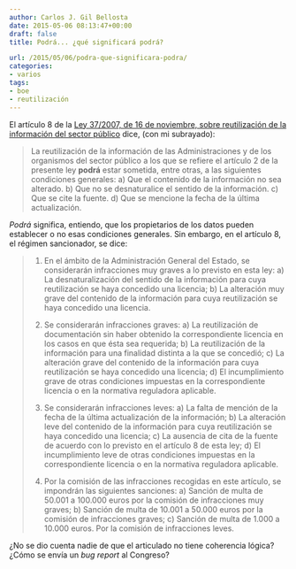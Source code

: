 ```yaml
---
author: Carlos J. Gil Bellosta
date: 2015-05-06 08:13:47+00:00
draft: false
title: Podrá... ¿qué significará podrá?

url: /2015/05/06/podra-que-significara-podra/
categories:
- varios
tags:
- boe
- reutilización
---
```


El artículo 8 de la [Ley 37/2007, de 16 de noviembre, sobre reutilización de la información del sector público](http://www.boe.es/diario_boe/txt.php?id=BOE-A-2007-19814) dice, (con mi subrayado):



>La reutilización de la información de las Administraciones y de los organismos del sector público a los que se refiere el artículo 2 de la presente ley **podrá** estar sometida, entre otras, a las siguientes condiciones generales:
>a) Que el contenido de la información no sea alterado.
>b) Que no se desnaturalice el sentido de la información.
>c) Que se cite la fuente.
>d) Que se mencione la fecha de la última actualización.

_Podrá_ significa, entiendo, que los propietarios de los datos pueden establecer o no esas condiciones generales. Sin embargo, en el artículo 8, el régimen sancionador, se dice:



>1. En el ámbito de la Administración General del Estado, se considerarán infracciones muy graves a lo previsto en esta ley:
>a) La desnaturalización del sentido de la información para cuya reutilización se haya concedido una licencia;
>b) La alteración muy grave del contenido de la información para cuya reutilización se haya concedido una licencia.
>
>2. Se considerarán infracciones graves:
>a) La reutilización de documentación sin haber obtenido la correspondiente licencia en los casos en que ésta sea requerida;
>b) La reutilización de la información para una finalidad distinta a la que se concedió;
>c) La alteración grave del contenido de la información para cuya reutilización se haya concedido una licencia;
>d) El incumplimiento grave de otras condiciones impuestas en la correspondiente licencia o en la normativa reguladora aplicable.
>
>3. Se considerarán infracciones leves:
>a) La falta de mención de la fecha de la última actualización de la información;
>b) La alteración leve del contenido de la información para cuya reutilización se haya concedido una licencia;
>c) La ausencia de cita de la fuente de acuerdo con lo previsto en el artículo 8 de esta ley;
>d) El incumplimiento leve de otras condiciones impuestas en la correspondiente licencia o en la normativa reguladora aplicable.
>
>4. Por la comisión de las infracciones recogidas en este artículo, se impondrán las siguientes sanciones:
>a) Sanción de multa de 50.001 a 100.000 euros por la comisión de infracciones muy graves;
>b) Sanción de multa de 10.001 a 50.000 euros por la comisión de infracciones graves;
>c) Sanción de multa de 1.000 a 10.000 euros. Por la comisión de infracciones leves.

¿No se dio cuenta nadie de que el articulado no tiene coherencia lógica? ¿Cómo se envía un _bug report_ al Congreso?






